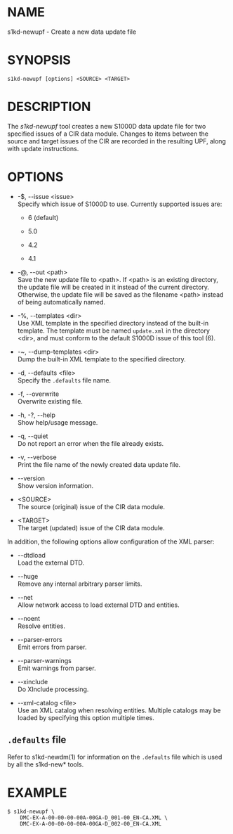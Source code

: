 # NAME

s1kd-newupf - Create a new data update file

# SYNOPSIS

    s1kd-newupf [options] <SOURCE> <TARGET>

# DESCRIPTION

The *s1kd-newupf* tool creates a new S1000D data update file for two
specified issues of a CIR data module. Changes to items between the
source and target issues of the CIR are recorded in the resulting UPF,
along with update instructions.

# OPTIONS

  - \-$, --issue \<issue\>  
    Specify which issue of S1000D to use. Currently supported issues
    are:
    
      - 6 (default)
    
      - 5.0
    
      - 4.2
    
      - 4.1

  - \-@, --out \<path\>  
    Save the new update file to \<path\>. If \<path\> is an existing
    directory, the update file will be created in it instead of the
    current directory. Otherwise, the update file will be saved as the
    filename \<path\> instead of being automatically named.

  - \-%, --templates \<dir\>  
    Use XML template in the specified directory instead of the built-in
    template. The template must be named `update.xml` in the directory
    \<dir\>, and must conform to the default S1000D issue of this tool
    (6).

  - \-\~, --dump-templates \<dir\>  
    Dump the built-in XML template to the specified directory.

  - \-d, --defaults \<file\>  
    Specify the `.defaults` file name.

  - \-f, --overwrite  
    Overwrite existing file.

  - \-h, -?, --help  
    Show help/usage message.

  - \-q, --quiet  
    Do not report an error when the file already exists.

  - \-v, --verbose  
    Print the file name of the newly created data update file.

  - \--version  
    Show version information.

  - \<SOURCE\>  
    The source (original) issue of the CIR data module.

  - \<TARGET\>  
    The target (updated) issue of the CIR data module.

In addition, the following options allow configuration of the XML
parser:

  - \--dtdload  
    Load the external DTD.

  - \--huge  
    Remove any internal arbitrary parser limits.

  - \--net  
    Allow network access to load external DTD and entities.

  - \--noent  
    Resolve entities.

  - \--parser-errors  
    Emit errors from parser.

  - \--parser-warnings  
    Emit warnings from parser.

  - \--xinclude  
    Do XInclude processing.

  - \--xml-catalog \<file\>  
    Use an XML catalog when resolving entities. Multiple catalogs may be
    loaded by specifying this option multiple times.

## `.defaults` file

Refer to s1kd-newdm(1) for information on the `.defaults` file which is
used by all the s1kd-new\* tools.

# EXAMPLE

    $ s1kd-newupf \
        DMC-EX-A-00-00-00-00A-00GA-D_001-00_EN-CA.XML \
        DMC-EX-A-00-00-00-00A-00GA-D_002-00_EN-CA.XML
